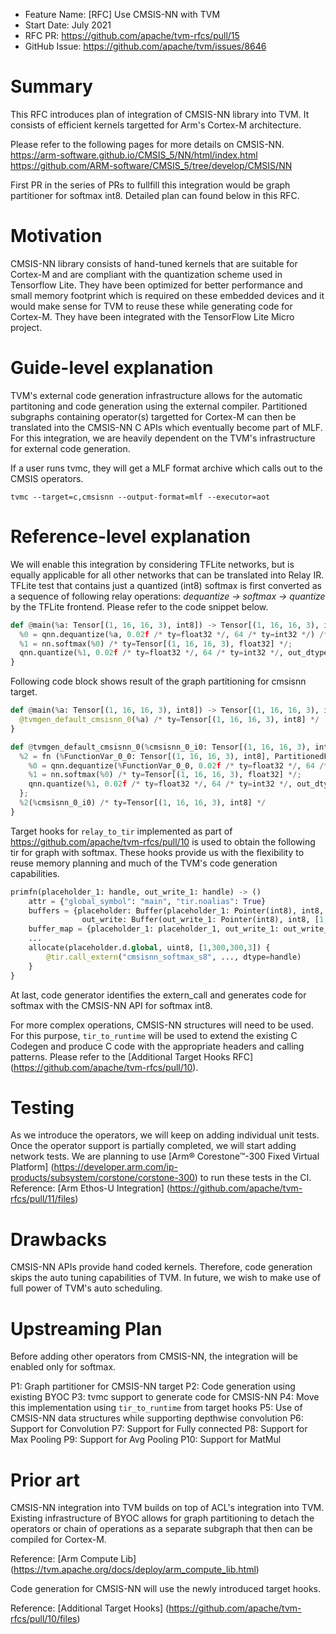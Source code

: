- Feature Name: [RFC] Use CMSIS-NN with TVM
- Start Date: July 2021
- RFC PR: https://github.com/apache/tvm-rfcs/pull/15
- GitHub Issue: https://github.com/apache/tvm/issues/8646

# Summary

This RFC introduces plan of integration of CMSIS-NN library into TVM. It consists of efficient kernels targetted for Arm's Cortex-M architecture.

Please refer to the following pages for more details on CMSIS-NN.
https://arm-software.github.io/CMSIS_5/NN/html/index.html
https://github.com/ARM-software/CMSIS_5/tree/develop/CMSIS/NN

First PR in the series of PRs to fullfill this integration would be graph partitioner for softmax int8. Detailed plan can found below in this RFC.


# Motivation

CMSIS-NN library consists of hand-tuned kernels that are suitable for Cortex-M and are compliant with the quantization scheme used in Tensorflow Lite. They have been optimized for better performance and small memory footprint which is required on these embedded devices and it would make sense for TVM to reuse these while generating code for Cortex-M. They have been integrated with the TensorFlow Lite Micro project.


# Guide-level explanation

TVM's external code generation infrastructure allows for the automatic partitoning and code generation using the external compiler. Partitioned subgraphs containing operator(s) targetted for Cortex-M can then be translated into the CMSIS-NN C APIs which eventually become part of MLF. For this integration, we are heavily dependent on the TVM's infrastructure for external code generation.

If a user runs tvmc, they will get a MLF format archive which calls out to the CMSIS operators.

```
tvmc --target=c,cmsisnn --output-format=mlf --executor=aot
```


# Reference-level explanation

We will enable this integration by considering TFLite networks, but is equally applicable for all other networks that can be translated into Relay IR. TFLite test that contains just a quantized (int8) softmax is first converted as a sequence of following relay operations: *dequantize -> softmax -> quantize* by the TFLite frontend. Please refer to the code snippet below.

```python
def @main(%a: Tensor[(1, 16, 16, 3), int8]) -> Tensor[(1, 16, 16, 3), int8] {
  %0 = qnn.dequantize(%a, 0.02f /* ty=float32 */, 64 /* ty=int32 */) /* ty=Tensor[(1, 16, 16, 3), float32] */;
  %1 = nn.softmax(%0) /* ty=Tensor[(1, 16, 16, 3), float32] */;
  qnn.quantize(%1, 0.02f /* ty=float32 */, 64 /* ty=int32 */, out_dtype="int8") /* ty=Tensor[(1, 16, 16, 3), int8] */
}
```

Following code block shows result of the graph partitioning for cmsisnn target.

```python
def @main(%a: Tensor[(1, 16, 16, 3), int8]) -> Tensor[(1, 16, 16, 3), int8] {
  @tvmgen_default_cmsisnn_0(%a) /* ty=Tensor[(1, 16, 16, 3), int8] */
}

def @tvmgen_default_cmsisnn_0(%cmsisnn_0_i0: Tensor[(1, 16, 16, 3), int8], Inline=1, Compiler="cmsisnn", global_symbol="tvmgen_default_cmsisnn_0", Primitive=1) -> Tensor[(1, 16, 16, 3), int8] {
  %2 = fn (%FunctionVar_0_0: Tensor[(1, 16, 16, 3), int8], PartitionedFromPattern="qnn.dequantize_nn.softmax_qnn.quantize_", Composite="cmsisnn.qnn_softmax") -> Tensor[(1, 16, 16, 3), int8] {
    %0 = qnn.dequantize(%FunctionVar_0_0, 0.02f /* ty=float32 */, 64 /* ty=int32 */) /* ty=Tensor[(1, 16, 16, 3), float32] */;
    %1 = nn.softmax(%0) /* ty=Tensor[(1, 16, 16, 3), float32] */;
    qnn.quantize(%1, 0.02f /* ty=float32 */, 64 /* ty=int32 */, out_dtype="int8") /* ty=Tensor[(1, 16, 16, 3), int8] */
  };
  %2(%cmsisnn_0_i0) /* ty=Tensor[(1, 16, 16, 3), int8] */
}
```

Target hooks for `relay_to_tir` implemented as part of https://github.com/apache/tvm-rfcs/pull/10 is used to obtain the following tir for graph with softmax. These hooks provide us with the flexibility to reuse memory planning and much of the TVM's code generation capabilities.

```python
primfn(placeholder_1: handle, out_write_1: handle) -> ()
    attr = {"global_symbol": "main", "tir.noalias": True}
    buffers = {placeholder: Buffer(placeholder_1: Pointer(int8), int8, [1, 300, 300, 3], []),
                out_write: Buffer(out_write_1: Pointer(int8), int8, [1, 300, 300, 3], [])}
    buffer_map = {placeholder_1: placeholder_1, out_write_1: out_write_1} {
    ...
    allocate(placeholder.d.global, uint8, [1,300,300,3]) {
        @tir.call_extern("cmsisnn_softmax_s8", ..., dtype=handle)
    }
}
```

At last, code generator identifies the extern_call and generates code for softmax with the CMSIS-NN API for softmax int8.

For more complex operations, CMSIS-NN structures will need to be used. For this purpose, `tir_to_runtime` will be used to extend the existing C Codegen and produce C code with the appropriate headers and calling patterns. Please refer to the [Additional Target Hooks RFC] (https://github.com/apache/tvm-rfcs/pull/10).

# Testing

As we introduce the operators, we will keep on adding individual unit tests. Once the operator support is partially completed, we will start adding network tests. We are planning to use [Arm® Corestone™-300 Fixed Virtual Platform] (https://developer.arm.com/ip-products/subsystem/corstone/corstone-300) to run these tests in the CI. Reference: [Arm Ethos-U Integration] (https://github.com/apache/tvm-rfcs/pull/11/files)

# Drawbacks

CMSIS-NN APIs provide hand coded kernels. Therefore, code generation skips the auto tuning capabilities of TVM. In future, we wish to make use of full power of TVM's auto scheduling.

# Upstreaming Plan

Before adding other operators from CMSIS-NN, the integration will be enabled only for softmax.

P1: Graph partitioner for CMSIS-NN target
P2: Code generation using existing BYOC
P3: tvmc support to generate code for CMSIS-NN
P4: Move this implementation using `tir_to_runtime` from target hooks
P5: Use of CMSIS-NN data structures while supporting depthwise convolution
P6: Support for Convolution
P7: Support for Fully connected
P8: Support for Max Pooling
P9: Support for Avg Pooling
P10: Support for MatMul


# Prior art

CMSIS-NN integration into TVM builds on top of ACL's integration into TVM. Existing infrastructure of BYOC allows for graph partitioning to detach the operators or chain of operations as a separate subgraph that then can be compiled for Cortex-M.

Reference: [Arm Compute Lib] (https://tvm.apache.org/docs/deploy/arm_compute_lib.html)

Code generation for CMSIS-NN will use the newly introduced target hooks.

Reference: [Additional Target Hooks] (https://github.com/apache/tvm-rfcs/pull/10/files)
